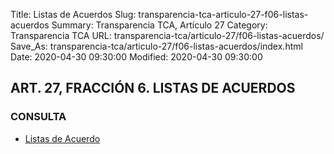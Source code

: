 Title: Listas de Acuerdos
Slug: transparencia-tca-articulo-27-f06-listas-acuerdos
Summary: Transparencia TCA, Artículo 27
Category: Transparencia TCA
URL: transparencia-tca/articulo-27/f06-listas-acuerdos/
Save_As: transparencia-tca/articulo-27/f06-listas-acuerdos/index.html
Date: 2020-04-30 09:30:00
Modified: 2020-04-30 09:30:00


## ART. 27, FRACCIÓN 6. LISTAS DE ACUERDOS

### CONSULTA

- [Listas de Acuerdo](https://www.pjecz.gob.mx/consultas/listas-de-acuerdos/)



